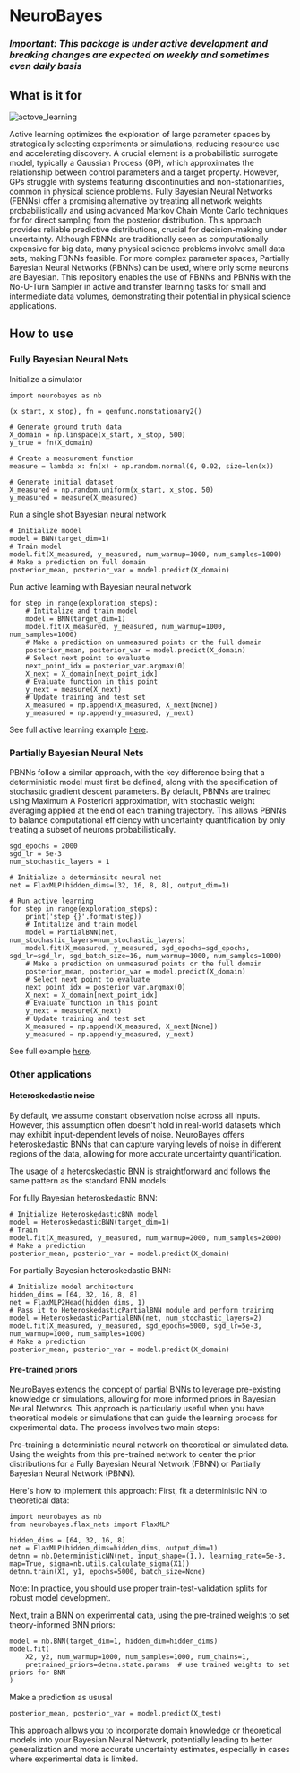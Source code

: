 # NeuroBayes

### *Important: This package is under active development and breaking changes are expected on weekly and sometimes even daily basis*

## What is it for
![actove_learning](https://github.com/user-attachments/assets/203fb3ab-cfbe-4882-9cab-ec8269359110)


Active learning optimizes the exploration of large parameter spaces by strategically selecting experiments or simulations, reducing resource use and accelerating discovery. A crucial element is a probabilistic surrogate model, typically a Gaussian Process (GP), which approximates the relationship between control parameters and a target property. However, GPs struggle with systems featuring discontinuities and non-stationarities, common in physical science problems. Fully Bayesian Neural Networks (FBNNs) offer a promising alternative by treating all network weights probabilistically and using advanced Markov Chain Monte Carlo techniques for for direct sampling from the posterior distribution. This approach provides reliable predictive distributions, crucial for decision-making under uncertainty. Although FBNNs are traditionally seen as computationally expensive for big data, many physical science problems involve small data sets, making FBNNs feasible. For more complex parameter spaces, Partially Bayesian Neural Networks (PBNNs) can be used, where only some neurons are Bayesian. This repository enables the use of FBNNs and PBNNs with the No-U-Turn Sampler in active and transfer learning tasks for small and intermediate data volumes, demonstrating their potential in physical science applications.

## How to use
### Fully Bayesian Neural Nets
Initialize a simulator
```python3
import neurobayes as nb

(x_start, x_stop), fn = genfunc.nonstationary2()

# Generate ground truth data
X_domain = np.linspace(x_start, x_stop, 500)
y_true = fn(X_domain)

# Create a measurement function
measure = lambda x: fn(x) + np.random.normal(0, 0.02, size=len(x))

# Generate initial dataset
X_measured = np.random.uniform(x_start, x_stop, 50)
y_measured = measure(X_measured)
```

Run a single shot Bayesian neural network
```python3
# Initialize model
model = BNN(target_dim=1)
# Train model
model.fit(X_measured, y_measured, num_warmup=1000, num_samples=1000)
# Make a prediction on full domain
posterior_mean, posterior_var = model.predict(X_domain)
```

Run active learning with Bayesian neural network
```python3
for step in range(exploration_steps):
    # Intitalize and train model
    model = BNN(target_dim=1)
    model.fit(X_measured, y_measured, num_warmup=1000, num_samples=1000)
    # Make a prediction on unmeasured points or the full domain
    posterior_mean, posterior_var = model.predict(X_domain)
    # Select next point to evaluate
    next_point_idx = posterior_var.argmax(0)
    X_next = X_domain[next_point_idx]
    # Evaluate function in this point
    y_next = measure(X_next)
    # Update training and test set
    X_measured = np.append(X_measured, X_next[None])
    y_measured = np.append(y_measured, y_next)
```
See full active learning example [here](https://github.com/ziatdinovmax/NeuroBayes/blob/main/examples/bnn_example1d.ipynb).
    
### Partially Bayesian Neural Nets
PBNNs follow a similar approach, with the key difference being that a deterministic model must first be defined, along with the specification of stochastic gradient descent parameters. By default, PBNNs are trained using Maximum A Posteriori approximation, with stochastic weight averaging applied at the end of each training trajectory. This allows PBNNs to balance computational efficiency with uncertainty quantification by only treating a subset of neurons probabilistically.
```python3
sgd_epochs = 2000
sgd_lr = 5e-3
num_stochastic_layers = 1

# Initialize a determinsitc neural net
net = FlaxMLP(hidden_dims=[32, 16, 8, 8], output_dim=1)

# Run active learning
for step in range(exploration_steps):
    print('step {}'.format(step))
    # Intitalize and train model
    model = PartialBNN(net, num_stochastic_layers=num_stochastic_layers)
    model.fit(X_measured, y_measured, sgd_epochs=sgd_epochs, sgd_lr=sgd_lr, sgd_batch_size=16, num_warmup=1000, num_samples=1000)
    # Make a prediction on unmeasured points or the full domain
    posterior_mean, posterior_var = model.predict(X_domain)
    # Select next point to evaluate
    next_point_idx = posterior_var.argmax(0)
    X_next = X_domain[next_point_idx]
    # Evaluate function in this point
    y_next = measure(X_next)
    # Update training and test set
    X_measured = np.append(X_measured, X_next[None])
    y_measured = np.append(y_measured, y_next)
```
See full example [here](https://github.com/ziatdinovmax/NeuroBayes/blob/main/examples/pbnn_example1d.ipynb).

### Other applications
#### Heteroskedastic noise
By default, we assume constant observation noise across all inputs. However, this assumption often doesn't hold in real-world datasets which may exhibit input-dependent levels of noise. NeuroBayes offers heteroskedastic BNNs that can capture varying levels of noise in different regions of the data, allowing for more accurate uncertainty quantification.

The usage of a heteroskedastic BNN is straightforward and follows the same pattern as the standard BNN models:

For fully Bayesian heteroskedastic BNN:
```python3
# Initialize HeteroskedasticBNN model
model = HeteroskedasticBNN(target_dim=1)
# Train
model.fit(X_measured, y_measured, num_warmup=2000, num_samples=2000)
# Make a prediction
posterior_mean, posterior_var = model.predict(X_domain)
```

For partially Bayesian heteroskedastic BNN:
```python3
# Initialize model architecture
hidden_dims = [64, 32, 16, 8, 8]
net = FlaxMLP2Head(hidden_dims, 1)
# Pass it to HeteroskedasticPartialBNN module and perform training
model = HeteroskedasticPartialBNN(net, num_stochastic_layers=2)
model.fit(X_measured, y_measured, sgd_epochs=5000, sgd_lr=5e-3, num_warmup=1000, num_samples=1000)
# Make a prediction
posterior_mean, posterior_var = model.predict(X_domain)
```

#### Pre-trained priors
NeuroBayes extends the concept of partial BNNs to leverage pre-existing knowledge or simulations, allowing for more informed priors in Bayesian Neural Networks. This approach is particularly useful when you have theoretical models or simulations that can guide the learning process for experimental data.
The process involves two main steps:

Pre-training a deterministic neural network on theoretical or simulated data.
Using the weights from this pre-trained network to center the prior distributions for a Fully Bayesian Neural Network (FBNN) or Partially Bayesian Neural Network (PBNN).

Here's how to implement this approach:
First, fit a deterministic NN to theoretical data:
```python3
import neurobayes as nb
from neurobayes.flax_nets import FlaxMLP

hidden_dims = [64, 32, 16, 8]
net = FlaxMLP(hidden_dims=hidden_dims, output_dim=1)
detnn = nb.DeterministicNN(net, input_shape=(1,), learning_rate=5e-3, map=True, sigma=nb.utils.calculate_sigma(X1))
detnn.train(X1, y1, epochs=5000, batch_size=None)
```

Note: In practice, you should use proper train-test-validation splits for robust model development.

Next, train a BNN on experimental data, using the pre-trained weights to set theory-informed BNN priors:

```python3
model = nb.BNN(target_dim=1, hidden_dim=hidden_dims)
model.fit(
    X2, y2, num_warmup=1000, num_samples=1000, num_chains=1,
    pretrained_priors=detnn.state.params  # use trained weights to set priors for BNN
)
```

Make a prediction as ususal
```python3
posterior_mean, posterior_var = model.predict(X_test)
```

This approach allows you to incorporate domain knowledge or theoretical models into your Bayesian Neural Network, potentially leading to better generalization and more accurate uncertainty estimates, especially in cases where experimental data is limited.
